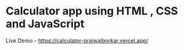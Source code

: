 # Calculator app using HTML , CSS and JavaScript
Live Demo - https://calculator-prajwalborkar.vercel.app/
